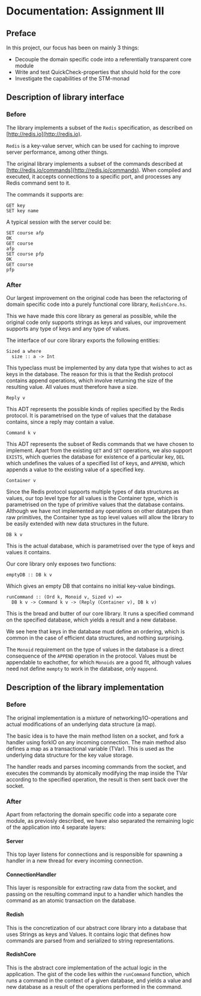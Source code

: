 Documentation: Assignment III
=============================

Preface
-------

In this project, our focus has been on mainly 3 things:

* Decouple the domain specific code into a referentially transparent core
  module
* Write and test QuickCheck-properties that should hold for the core
* Investigate the capabilities of the STM-monad

Description of library interface
--------------------------------

### Before

The library implements a subset of the `Redis` specification, as described
on [http://redis.io](http://redis.io).

`Redis` is a key-value server, which can be used for caching to improve
server performance, among other things.

The original library implements a subset of the commands described at
[http://redis.io/commands](http://redis.io/commands). When compiled and
executed, it accepts connections to a specific port, and processes any Redis
command sent to it.

The commands it supports are:

    GET key
    SET key name

A typical session with the server could be:

    SET course afp
    OK
    GET course
    afp
    SET course pfp
    OK
    GET course
    pfp

### After

Our largest improvement on the original code has been the refactoring of
domain specific code into a purely functional core library, `RedishCore.hs`.

This we have made this core library as general as possible, while the
original code only supports strings as keys and values, our improvement
supports any type of keys and any type of values.

The interface of our core library exports the following entities:

    Sized a where
      size :: a -> Int

This typeclass must be implemented by any data type that wishes to act as
keys in the database. The reason for this is that the Redish protocol
contains append operations, which involve returning the size of the
resulting value. All values must therefore have a size.

    Reply v
        
This ADT represents the possible kinds of replies specified by the Redis
protocol. It is parametrised on the type of values that the database
contains, since a reply may contain a value.

    Command k v

This ADT represents the subset of Redis commands that we have chosen to
implement. Apart from the existing `GET` and `SET` operations, we also
support `EXISTS`, which queries the database for existence of a particular
key, `DEL` which undefines the values of a specified list of keys, and
`APPEND`, which appends a value to the existing value of a specified key.

    Container v

Since the Redis protocol supports multiple types of data structures as
values, our top level type for all values is the Container type, which is
parametrised on the type of primitive values that the database contains.
Although we have not implemented any operations on other datatypes than
raw primitives, the Container type as top level values will allow the
library to be easily extended with new data structures in the future.

    DB k v

This is the actual database, which is parametrised over the type of keys
and values it contains.

Our core library only exposes two functions:

    emptyDB :: DB k v

Which gives an empty DB that contains no initial key-value bindings.

    runCommand :: (Ord k, Monoid v, Sized v) => 
      DB k v -> Command k v -> (Reply (Container v), DB k v)

This is the bread and butter of our core library. It runs a specified
command on the specified database, which yields a result and a new
database. 

We see here that keys in the database must define an ordering, which is
common in the case of efficient data structures, and nothing surprising.

The `Monoid` requirement on the type of values in the database is a direct
consequence of the `APPEND` operation in the protocol. Values must be
appendable to eachother, for which `Monoids` are a good fit, although
values need not define `mempty` to work in the database, only `mappend`.

Description of the library implementation
-----------------------------------------

### Before

The original implementation is a mixture of networking/IO-operations 
and actual modifications of an underlying data structure (a map). 

The basic idea is to have the main method listen on a socket, and fork a
handler using forkIO on any incoming connection. The main method also
defines a map as a transactional variable (TVar). This is used as the underlying
data structure for the key value storage.

The handler reads and parses incoming commands from the socket, and
executes the commands by atomically modifying the map inside the TVar
according to the specified operation, the result is then sent back over
the socket.

### After

Apart from refactoring the domain specific code into a separate core
module, as previosly described, we have also separated the remaining logic
of the application into 4 separate layers:

#### Server

This top layer listens for connections and is responsible for spawning a
handler in a new thread for every incoming connection.

#### ConnectionHandler

This layer is responsible for extracting raw data from the socket, and
passing on the resulting command input to a handler which handles the
command as an atomic transaction on the database.

#### Redish

This is the concretization of our abstract core library into a database
that uses Strings as keys and Values. It contains logic that defines how
commands are parsed from and serialized to string representations.

#### RedishCore

This is the abstract core implementation of the actual logic in the
application. The gist of the code lies within the `runCommand` function,
which runs a command in the context of a given database, and yields a
value and new database as a result of the operations performed in the
command.
